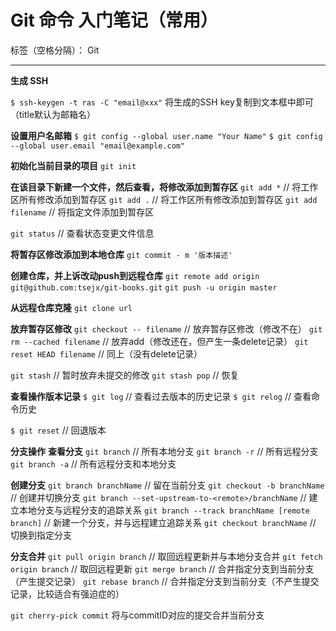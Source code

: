 ﻿
# Git 命令 入门笔记（常用）

标签（空格分隔）： Git

---
**生成 SSH**

`$ ssh-keygen -t ras -C "email@xxx"` 将生成的SSH key复制到文本框中即可（title默认为邮箱名）

**设置用户名邮箱**
`$ git config --global user.name "Your Name"`
`$ git config --global user.email "email@example.com"`

**初始化当前目录的项目**
`git init`

**在该目录下新建一个文件，然后查看，将修改添加到暂存区**
`git add *` // 将工作区所有修改添加到暂存区
`git add .` // 将工作区所有修改添加到暂存区
`git add filename` // 将指定文件添加到暂存区

`git status` // 查看状态变更文件信息

**将暂存区修改添加到本地仓库**
`git commit - m '版本描述'`

**创建仓库，并上诉改动push到远程仓库**
`git remote add origin git@github.com:tsejx/git-books.git`
`git push -u origin master`

**从远程仓库克隆**
`git clone url`

**放弃暂存区修改**
`git checkout -- filename` // 放弃暂存区修改（修改不在）
`git rm --cached filename` // 放弃add（修改还在，但产生一条delete记录）
`git reset HEAD filename` // 同上（没有delete记录）

`git stash` // 暂时放弃未提交的修改
`git stash pop` // 恢复

**查看操作版本记录**
`$ git log` // 查看过去版本的历史记录
`$ git relog` // 查看命令历史

`$ git reset` // 回退版本

**分支操作**
**查看分支**
`git branch` // 所有本地分支
`git branch -r` // 所有远程分支
`git branch -a` // 所有远程分支和本地分支

**创建分支**
`git branch branchName` // 留在当前分支
`git checkout -b branchName` // 创建并切换分支
`git branch --set-upstream-to-<remote>/branchName` // 建立本地分支与远程分支的追踪关系
`git branch --track branchName [remote branch]` // 新建一个分支，并与远程建立追踪关系
`git checkout branchName` // 切换到指定分支

**分支合并**
`git pull origin branch` // 取回远程更新并与本地分支合并
`git fetch origin branch` // 取回远程更新
`git merge branch` // 合并指定分支到当前分支（产生提交记录）
`git rebase branch` // 合并指定分支到当前分支（不产生提交记录，比较适合有强迫症的）

`git cherry-pick commit` 将与commitID对应的提交合并当前分支

